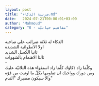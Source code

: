 ```yaml
---
layout: post
title: "ضريبة الذكاء.md"
date:   2024-07-21T00:00:01+03:00
author: "Mahmoud"
category: "0 - مفاهيم حياتيّة"
---
```

الذكاء له ثلاثة ضرائب علي صاحبه\
اولا الانطوائية الشديدة\
ثانيا الكسل الشديد\
ثالثا الاهتمام بالشهوات\
-\
وكلّما زاد ذكاؤك كلّما زاد استقواء هذه الثلاثيّة
عليك\
ومن دورك وواجبك ان تقاومها بكلّ ما اوتيت من قوّة\
والا سيكون مصيرك \"الندم\"
